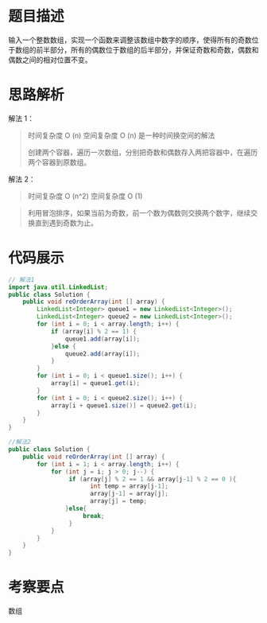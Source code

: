 #  题目描述

输入一个整数数组，实现一个函数来调整该数组中数字的顺序，使得所有的奇数位于数组的前半部分，所有的偶数位于数组的后半部分，并保证奇数和奇数，偶数和偶数之间的相对位置不变。

#  思路解析

解法 1：

> 时间复杂度 O (n) 空间复杂度 O (n)   是一种时间换空间的解法
>
> 创建两个容器，遍历一次数组，分别把奇数和偶数存入两把容器中，在遍历两个容器到原数组。


解法 2：

> 时间复杂度 O (n^2) 空间复杂度 O (1) 

> 利用冒泡排序，如果当前为奇数，前一个数为偶数则交换两个数字，继续交换直到遇到奇数为止。

#  代码展示

```java
// 解法1
import java.util.LinkedList;
public class Solution {
    public void reOrderArray(int [] array) {
        LinkedList<Integer> queue1 = new LinkedList<Integer>();
        LinkedList<Integer> queue2 = new LinkedList<Integer>();
        for (int i = 0; i < array.length; i++) {
            if (array[i] % 2 == 1) {
                queue1.add(array[i]);
            }else {
                queue2.add(array[i]);
            }
        }
        for (int i = 0; i < queue1.size(); i++) {
            array[i] = queue1.get(i);
        }
        for (int i = 0; i < queue2.size(); i++) {
            array[i + queue1.size()] = queue2.get(i);
        }
    }
}

```

```java
//解法2
public class Solution {
    public void reOrderArray(int [] array) {
        for (int i = 1; i < array.length; i++) {
            for (int j = i; j > 0; j--) {
                 if (array[j] % 2 == 1 && array[j-1] % 2 == 0 ){
                       int temp = array[j-1];
                       array[j-1] = array[j];
                       array[j] = temp;
                }else{
                     break;
                 }
            }
        }
    }
}
```

#  考察要点

 数组      
